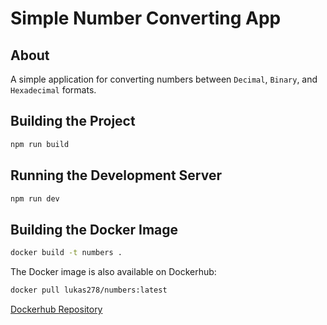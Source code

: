 # Simple Number Converting App

## About
A simple application for converting numbers between `Decimal`, `Binary`, and `Hexadecimal` formats.

## Building the Project
```bash
npm run build
```

## Running the Development Server
```bash
npm run dev
```

## Building the Docker Image
```bash
docker build -t numbers .
```

The Docker image is also available on Dockerhub:

```bash
docker pull lukas278/numbers:latest
```
[Dockerhub Repository](https://hub.docker.com/repository/docker/lukas278/numbers/general)